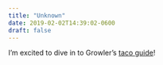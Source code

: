 ```yaml
---
title: "Unknown"
date: 2019-02-02T14:39:02-0600
draft: false
---
```


I’m excited to dive in to Growler’s [taco guide](https://growlermag.com/behold-land-of-10000-tacos/)!
